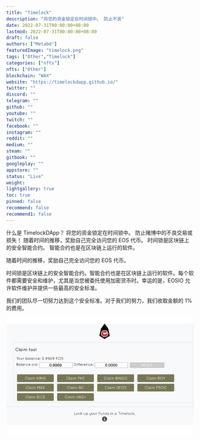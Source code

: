 ```yaml
---
title: "Timelock"
description: "将您的资金锁定在时间锁中。 防止不良"
date: 2022-07-31T00:00:00+08:00
lastmod: 2022-07-31T00:00:00+08:00
draft: false
authors: ["Metabd"]
featuredImage: "timelock.png"
tags: ["Other","Timelock"]
categories: ["nfts"]
nfts: ["Other"]
blockchain: "WAX"
website: "https://timelockdapp.github.io/"
twitter: ""
discord: ""
telegram: ""
github: ""
youtube: ""
twitch: ""
facebook: ""
instagram: ""
reddit: ""
medium: ""
steam: ""
gitbook: ""
googleplay: ""
appstore: ""
status: "Live"
weight: 
lightgallery: true
toc: true
pinned: false
recommend: false
recommend1: false
---
```


什么是 TimelockDApp？
将您的资金锁定在时间锁中。 防止赌博中的不良交易或损失！ 随着时间的推移，奖励自己完全访问您的 EOS 代币。 时间锁是区块链上的安全智能合约。 智能合约也是在区块链上运行的软件。

随着时间的推移，奖励自己完全访问您的 EOS 代币。

时间锁是区块链上的安全智能合约。智能合约也是在区块链上运行的软件。每个软件都需要安全和维护，尤其是当您被委托使用加密货币时。幸运的是，EOSIO 允许软件维护并提供一些最高的安全标准。

我们的团队尽一切努力达到这个安全标准。对于我们的努力，我们收取金额的 1% 的费用。

![timelockdapp-dapp-other-eos-image2_16964cd2077242911db1c813c4104bea](timelockdapp-dapp-other-eos-image2_16964cd2077242911db1c813c4104bea.png)